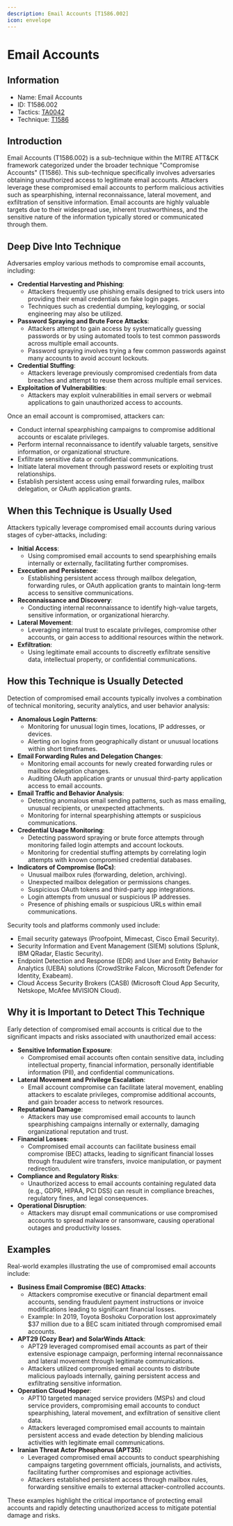 ```yaml
---
description: Email Accounts [T1586.002]
icon: envelope
---
```


# Email Accounts

## Information

- Name: Email Accounts
- ID: T1586.002
- Tactics: [TA0042](../TA0042/TA0042.md)
- Technique: [T1586](T1586.md)

## Introduction

Email Accounts (T1586.002) is a sub-technique within the MITRE ATT\&CK framework categorized under the broader technique "Compromise Accounts" (T1586). This sub-technique specifically involves adversaries obtaining unauthorized access to legitimate email accounts. Attackers leverage these compromised email accounts to perform malicious activities such as spearphishing, internal reconnaissance, lateral movement, and exfiltration of sensitive information. Email accounts are highly valuable targets due to their widespread use, inherent trustworthiness, and the sensitive nature of the information typically stored or communicated through them.

## Deep Dive Into Technique

Adversaries employ various methods to compromise email accounts, including:

- **Credential Harvesting and Phishing**:
  - Attackers frequently use phishing emails designed to trick users into providing their email credentials on fake login pages.
  - Techniques such as credential dumping, keylogging, or social engineering may also be utilized.
- **Password Spraying and Brute Force Attacks**:
  - Attackers attempt to gain access by systematically guessing passwords or by using automated tools to test common passwords across multiple email accounts.
  - Password spraying involves trying a few common passwords against many accounts to avoid account lockouts.
- **Credential Stuffing**:
  - Attackers leverage previously compromised credentials from data breaches and attempt to reuse them across multiple email services.
- **Exploitation of Vulnerabilities**:
  - Attackers may exploit vulnerabilities in email servers or webmail applications to gain unauthorized access to accounts.

Once an email account is compromised, attackers can:

- Conduct internal spearphishing campaigns to compromise additional accounts or escalate privileges.
- Perform internal reconnaissance to identify valuable targets, sensitive information, or organizational structure.
- Exfiltrate sensitive data or confidential communications.
- Initiate lateral movement through password resets or exploiting trust relationships.
- Establish persistent access using email forwarding rules, mailbox delegation, or OAuth application grants.

## When this Technique is Usually Used

Attackers typically leverage compromised email accounts during various stages of cyber-attacks, including:

- **Initial Access**:
  - Using compromised email accounts to send spearphishing emails internally or externally, facilitating further compromises.
- **Execution and Persistence**:
  - Establishing persistent access through mailbox delegation, forwarding rules, or OAuth application grants to maintain long-term access to sensitive communications.
- **Reconnaissance and Discovery**:
  - Conducting internal reconnaissance to identify high-value targets, sensitive information, or organizational hierarchy.
- **Lateral Movement**:
  - Leveraging internal trust to escalate privileges, compromise other accounts, or gain access to additional resources within the network.
- **Exfiltration**:
  - Using legitimate email accounts to discreetly exfiltrate sensitive data, intellectual property, or confidential communications.

## How this Technique is Usually Detected

Detection of compromised email accounts typically involves a combination of technical monitoring, security analytics, and user behavior analysis:

- **Anomalous Login Patterns**:
  - Monitoring for unusual login times, locations, IP addresses, or devices.
  - Alerting on logins from geographically distant or unusual locations within short timeframes.
- **Email Forwarding Rules and Delegation Changes**:
  - Monitoring email accounts for newly created forwarding rules or mailbox delegation changes.
  - Auditing OAuth application grants or unusual third-party application access to email accounts.
- **Email Traffic and Behavior Analysis**:
  - Detecting anomalous email sending patterns, such as mass emailing, unusual recipients, or unexpected attachments.
  - Monitoring for internal spearphishing attempts or suspicious communications.
- **Credential Usage Monitoring**:
  - Detecting password spraying or brute force attempts through monitoring failed login attempts and account lockouts.
  - Monitoring for credential stuffing attempts by correlating login attempts with known compromised credential databases.
- **Indicators of Compromise (IoCs)**:
  - Unusual mailbox rules (forwarding, deletion, archiving).
  - Unexpected mailbox delegation or permissions changes.
  - Suspicious OAuth tokens and third-party app integrations.
  - Login attempts from unusual or suspicious IP addresses.
  - Presence of phishing emails or suspicious URLs within email communications.

Security tools and platforms commonly used include:

- Email security gateways (Proofpoint, Mimecast, Cisco Email Security).
- Security Information and Event Management (SIEM) solutions (Splunk, IBM QRadar, Elastic Security).
- Endpoint Detection and Response (EDR) and User and Entity Behavior Analytics (UEBA) solutions (CrowdStrike Falcon, Microsoft Defender for Identity, Exabeam).
- Cloud Access Security Brokers (CASB) (Microsoft Cloud App Security, Netskope, McAfee MVISION Cloud).

## Why it is Important to Detect This Technique

Early detection of compromised email accounts is critical due to the significant impacts and risks associated with unauthorized email access:

- **Sensitive Information Exposure**:
  - Compromised email accounts often contain sensitive data, including intellectual property, financial information, personally identifiable information (PII), and confidential communications.
- **Lateral Movement and Privilege Escalation**:
  - Email account compromise can facilitate lateral movement, enabling attackers to escalate privileges, compromise additional accounts, and gain broader access to network resources.
- **Reputational Damage**:
  - Attackers may use compromised email accounts to launch spearphishing campaigns internally or externally, damaging organizational reputation and trust.
- **Financial Losses**:
  - Compromised email accounts can facilitate business email compromise (BEC) attacks, leading to significant financial losses through fraudulent wire transfers, invoice manipulation, or payment redirection.
- **Compliance and Regulatory Risks**:
  - Unauthorized access to email accounts containing regulated data (e.g., GDPR, HIPAA, PCI DSS) can result in compliance breaches, regulatory fines, and legal consequences.
- **Operational Disruption**:
  - Attackers may disrupt email communications or use compromised accounts to spread malware or ransomware, causing operational outages and productivity losses.

## Examples

Real-world examples illustrating the use of compromised email accounts include:

- **Business Email Compromise (BEC) Attacks**:
  - Attackers compromise executive or financial department email accounts, sending fraudulent payment instructions or invoice modifications leading to significant financial losses.
  - Example: In 2019, Toyota Boshoku Corporation lost approximately $37 million due to a BEC scam initiated through compromised email accounts.
- **APT29 (Cozy Bear) and SolarWinds Attack**:
  - APT29 leveraged compromised email accounts as part of their extensive espionage campaign, performing internal reconnaissance and lateral movement through legitimate communications.
  - Attackers utilized compromised email accounts to distribute malicious payloads internally, gaining persistent access and exfiltrating sensitive information.
- **Operation Cloud Hopper**:
  - APT10 targeted managed service providers (MSPs) and cloud service providers, compromising email accounts to conduct spearphishing, lateral movement, and exfiltration of sensitive client data.
  - Attackers leveraged compromised email accounts to maintain persistent access and evade detection by blending malicious activities with legitimate email communications.
- **Iranian Threat Actor Phosphorus (APT35)**:
  - Leveraged compromised email accounts to conduct spearphishing campaigns targeting government officials, journalists, and activists, facilitating further compromises and espionage activities.
  - Attackers established persistent access through mailbox rules, forwarding sensitive emails to external attacker-controlled accounts.

These examples highlight the critical importance of protecting email accounts and rapidly detecting unauthorized access to mitigate potential damage and risks.
